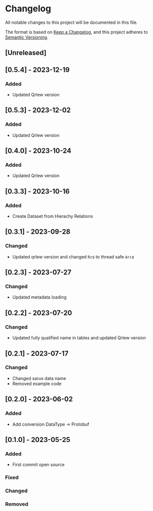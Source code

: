 # Changelog

All notable changes to this project will be documented in this file.

The format is based on [Keep a Changelog](https://keepachangelog.com/en/1.0.0/),
and this project adheres to [Semantic Versioning](https://semver.org/spec/v2.0.0.html).

## [Unreleased]

## [0.5.4] - 2023-12-19
### Added
- Updated Qrlew version

## [0.5.3] - 2023-12-02
### Added
- Updated Qrlew version

## [0.4.0] - 2023-10-24
### Added
- Updated Qrlew version

## [0.3.3] - 2023-10-16
### Added
- Create Dataset from Hierachy Relations

## [0.3.1] - 2023-09-28
### Changed
- Updated qrlew version and changed `Rc`s to thread safe `Arc`s

## [0.2.3] - 2023-07-27
### Changed
- Updated metadata loading

## [0.2.2] - 2023-07-20
### Changed
- Updated fully qualified name in tables and updated Qrlew version

## [0.2.1] - 2023-07-17
### Changed
- Changed sarus data name
- Removed example code

## [0.2.0] - 2023-06-02
### Added
- Add conversion DataType -> Protobuf

## [0.1.0] - 2023-05-25

### Added
- First commit open source

### Fixed

### Changed

### Removed
